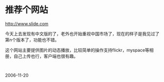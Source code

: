 # 推荐个网站

<p><a href="http://www.slide.com/">http://www.slide.com</a></p><p>今天上去发现有中文版的了，老外也开始重视中国市场了，现在的样子是我见过了第n个版本了，功能也不错。</p><p>这个网站主要提供图片的动态播放，比较简单的操作支持flickr，myspace等相册，自己上传也行，客户端也很有趣。</p><p>&#160;</p>

2006-11-20